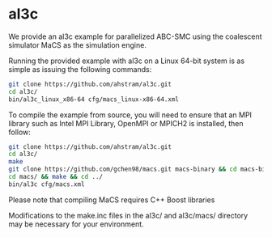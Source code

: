 # al3c

We provide an al3c example for parallelized ABC-SMC using the coalescent simulator MaCS as the simulation engine.

Running the provided example with al3c on a Linux 64-bit system is as simple as issuing the following commands:

```bash
git clone https://github.com/ahstram/al3c.git  
cd al3c/  
bin/al3c_linux_x86-64 cfg/macs_linux-x86-64.xml  
```

To compile the example from source, you will need to ensure that an MPI library such as Intel MPI Library, OpenMPI or MPICH2 is installed, then follow:

```bash
git clone https://github.com/ahstram/al3c.git  
cd al3c/  
make  
git clone https://github.com/gchen98/macs.git macs-binary && cd macs-binary && make && ln -s ../macs-binary/macs ../macs/macs && cd ..  ## plesae note
cd macs/ && make && cd ../  
bin/al3c cfg/macs.xml  
```
Please note that compiling MaCS requires C++ Boost libraries

Modifications to the make.inc files in the al3c/ and al3c/macs/ directory may be necessary for your environment.
